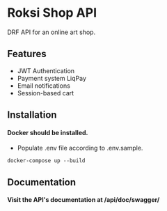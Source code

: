 # Roksi Shop API
DRF API for an online art shop.

## Features
* JWT Authentication
* Payment system LiqPay
* Email notifications
* Session-based cart

## Installation

#### Docker should be installed.

* Populate .env file according to .env.sample.

```commandline
docker-compose up --build
```

## Documentation
#### Visit the API's documentation at /api/doc/swagger/
